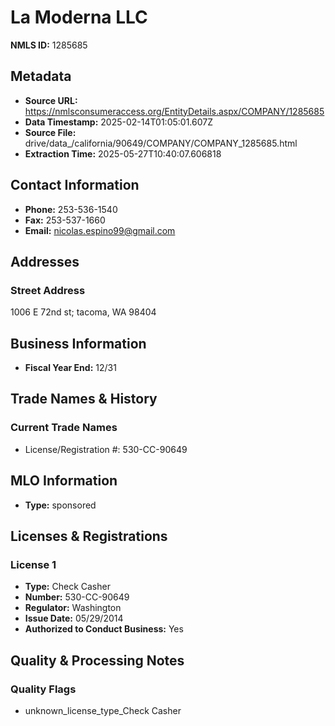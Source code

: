 # La Moderna LLC

**NMLS ID:** 1285685

## Metadata
- **Source URL:** https://nmlsconsumeraccess.org/EntityDetails.aspx/COMPANY/1285685
- **Data Timestamp:** 2025-02-14T01:05:01.607Z
- **Source File:** drive/data_/california/90649/COMPANY/COMPANY_1285685.html
- **Extraction Time:** 2025-05-27T10:40:07.606818

## Contact Information
- **Phone:** 253-536-1540
- **Fax:** 253-537-1660
- **Email:** nicolas.espino99@gmail.com

## Addresses
### Street Address
1006 E 72nd st; tacoma, WA 98404

## Business Information
- **Fiscal Year End:** 12/31

## Trade Names & History
### Current Trade Names
- License/Registration #: 530-CC-90649

## MLO Information
- **Type:** sponsored

## Licenses & Registrations

### License 1
- **Type:** Check Casher
- **Number:** 530-CC-90649
- **Regulator:** Washington
- **Issue Date:** 05/29/2014
- **Authorized to Conduct Business:** Yes

## Quality & Processing Notes
### Quality Flags
- unknown_license_type_Check Casher
